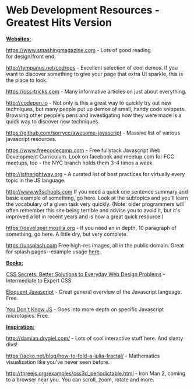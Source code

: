 # Web Development Resources - Greatest Hits Version

<span style="text-decoration: underline;"><b>Websites:</b></span>

<a href="https://www.smashingmagazine.com/">https://www.smashingmagazine.com</a> - Lots of good reading for design/front end.

<a href="http://tympanus.net/codrops/">http://tympanus.net/codrops</a> - Excellent selection of cool demos. If you want to discover something to give your page that extra UI sparkle, this is the place to look.

<a href="https://css-tricks.com/">https://css-tricks.com</a> - Many informative articles on just about everything.

<a href="http://codepen.io">http://codepen.io</a> - Not only is this a great way to quickly try out new techniques, but many people put up demos of small, handy code snippets. Browsing other people's pens and investigating how they were made is a quick way to discover new techniques.

<a href="https://github.com/sorrycc/awesome-javascript">https://github.com/sorrycc/awesome-javascript</a> - Massive list of various javascript resources.

<a href="https://www.freecodecamp.com/">https://www.freecodecamp.com</a> - Free fullstack Javascript Web Development Curriculum. Look on facebook and meetup.com for FCC meetups, too - the NYC branch holds them 3-4 times a week.

<a href="http://jstherightway.org/">http://jstherightway.org</a> - A curated list of best practices for virtually every topic in the JS language.

<a href="http://www.w3schools.com/">http://www.w3schools.com</a> If you need a quick one sentence summary and basic example of something, go here. Look at the subtopics and you'll learn the vocabulary of a given task very quickly. (Note: older programmers will often remember this site being terrible and advise you to avoid it, but it's improved a lot in recent years and is now a great quick resource.)

<a href="https://developer.mozilla.org/en-US/">https://developer.mozilla.org</a> - If you need an in depth, 10 paragraph of something, go here. A little dry, but very complete.

<a href="https://unsplash.com/">https://unsplash.com</a> Free high-res images, all in the public domain. Great for splash pages--example usage <a href="https://madewith.unsplash.com/">here</a>.

<span style="text-decoration: underline;"><b>Books:</b></span>

<a href="https://www.amazon.com/CSS-Secrets-Solutions-Everyday-Problems/dp/1449372635">CSS Secrets: Better Solutions to Everyday Web Design Problems</a> - Intermediate to Expert CSS.

<a href="http://eloquentjavascript.net/">Eloquent Javascript</a> - Great general overview of the Javascript language. Free.

<a href="https://github.com/getify/You-Dont-Know-JS">You Don't Know JS</a> - Goes into more depth on specific Javascript microtopics. Free.

<span style="text-decoration: underline;"><b>Inspiration:</b></span>

<a href="http://damian.drygiel.com/">http://damian.drygiel.com/</a> - Lots of cool interactive stuff here. And slanty divs!

<a href="https://acko.net/blog/how-to-fold-a-julia-fractal/">https://acko.net/blog/how-to-fold-a-julia-fractal/</a> - Mathematics visualization like you've never seen before.

<a href="http://threejs.org/examples/css3d_periodictable.html">http://threejs.org/examples/css3d_periodictable.html </a>- Iron Man 2, coming to a browser near you. You can scroll, zoom, rotate and more.

